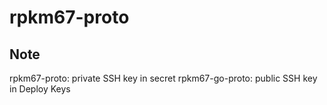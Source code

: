 # rpkm67-proto

## Note
rpkm67-proto: private SSH key in secret
rpkm67-go-proto: public SSH key in Deploy Keys